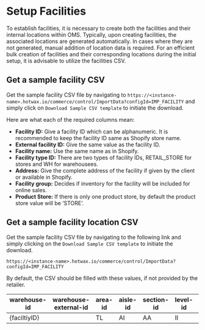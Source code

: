 # Setup Facilities

To establish facilities, it is necessary to create both the facilities and their internal locations within OMS. Typically, upon creating facilities, the associated locations are generated automatically. In cases where they are not generated, manual addition of location data is required. For an efficient bulk creation of facilities and their corresponding locations during the initial setup, it is advisable to utilize the facilities CSV.

## Get a sample facility CSV

Get the sample facility CSV file by navigating to `https://<instance-name>.hotwax.io/commerce/control/ImportData?configId=IMP_FACILITY` and simply click on `Download Sample CSV template` to initiate the download.

Here are what each of the required columns mean:

- **Facility ID:** Give a facility ID which can be alphanumeric. It is recommended to keep the facility ID same as Shopify store name.
- **External facility ID:** Give the same value as the facility ID.
- **Facility name:** Use the same name as in Shopify.
- **Facility type ID:** There are two types of facility IDs, RETAIL_STORE for stores and WH for warehousees.
- **Address:** Give the complete address of the facility if given by the client or available in Shopify.
- **Facility group:** Decides if inventory for the facility will be included for online sales.
- **Product Store:** If there is only one product store, by default the product store value will be ‘STORE’.

## Get a sample facility location CSV

Get the sample facility CSV file by navigating to the following link and simply clicking on the `Download Sample CSV template` to initiate the download.
```
https://<instance-name>.hotwax.io/commerce/control/ImportData?configId=IMP_FACILITY
```

By default, the CSV should be filled with these values, if not provided by the retailer.

| warehouse-id   | warehouse-external-id | area-id | aisle-id | section-id | level-id | position-id | location-type |
|-----------------|------------------------|---------|----------|------------|----------|--------------|---------------|
| {faciltiyID}  |                        | TL      | AI       | AA         | II       | 1            |               |
